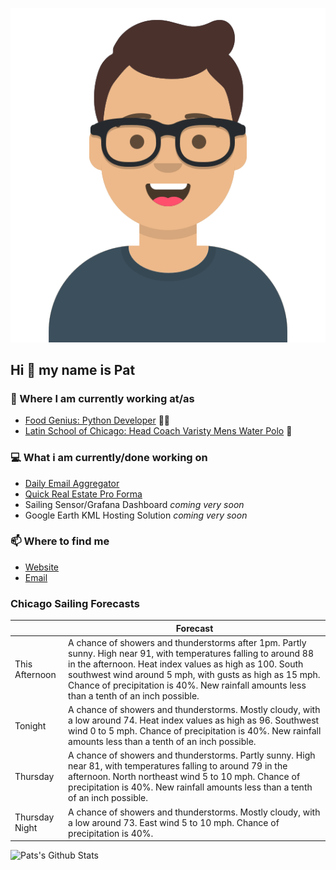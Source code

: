 [![Social banner for p-j-falconer](https://raw.githubusercontent.com/P-J-FALCONER/P-J-FALCONER/master/assets/avataaars.svg)](https://patfalconer.com/)
## Hi :wave: my name is Pat

### 💼 Where I am currently working at/as
- [Food Genius: Python Developer](https://getfoodgenius.com/) 🍔🐍
- [Latin School of Chicago: Head Coach Varisty Mens Water Polo](https://www.latinschool.org/) 🤽


### 💻 What i am currently/done working on
 - [Daily Email Aggregator](https://github.com/P-J-FALCONER/dott_daily_mail)
 - [Quick Real Estate Pro Forma](https://github.com/P-J-FALCONER/henry)
 - Sailing Sensor/Grafana Dashboard *coming very soon*
 - Google Earth KML Hosting Solution *coming very soon*

### 📫 Where to find me
 - [Website](https://patfalconer.com/)
 - [Email](mailto:patrick.j.falconer@gmail.com)


### Chicago Sailing Forecasts
|   | Forecast  |
|---|---|
| This Afternoon | A chance of showers and thunderstorms after 1pm. Partly sunny. High near 91, with temperatures falling to around 88 in the afternoon. Heat index values as high as 100. South southwest wind around 5 mph, with gusts as high as 15 mph. Chance of precipitation is 40%. New rainfall amounts less than a tenth of an inch possible. |
| Tonight | A chance of showers and thunderstorms. Mostly cloudy, with a low around 74. Heat index values as high as 96. Southwest wind 0 to 5 mph. Chance of precipitation is 40%. New rainfall amounts less than a tenth of an inch possible. |
| Thursday | A chance of showers and thunderstorms. Partly sunny. High near 81, with temperatures falling to around 79 in the afternoon. North northeast wind 5 to 10 mph. Chance of precipitation is 40%. New rainfall amounts less than a tenth of an inch possible. |
| Thursday Night | A chance of showers and thunderstorms. Mostly cloudy, with a low around 73. East wind 5 to 10 mph. Chance of precipitation is 40%. |

![Pats's Github Stats](https://github-readme-stats.vercel.app/api?username=p-j-falconer&show_icons=true&theme=radical)
